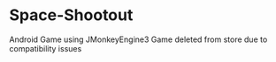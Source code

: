 # Space-Shootout
Android Game using JMonkeyEngine3
Game deleted from store due to compatibility issues


